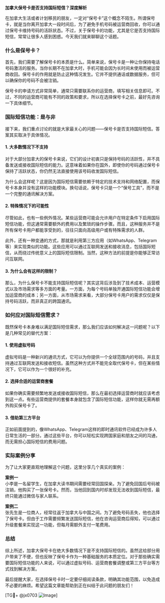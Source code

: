 **加拿大保号卡是否支持国际短信？深度解析**

在加拿大生活或者计划移民的朋友，一定对“保号卡”这个概念不陌生。所谓保号卡，就是当你离开加拿大一段时间后，为了避免手机号码被运营商回收，你可以通过保号卡维持号码的活跃状态。不过，关于保号卡的功能，尤其是它是否支持国际短信，常常让很多人感到困惑。今天我们就来聊聊这个话题。

### 什么是保号卡？

首先，我们需要了解保号卡的本质是什么。简单来说，保号卡是一种让你保持电话号码激活的服务。当你长期不在加拿大时，手机可能会因为长时间未使用而被运营商收回。保号卡的作用就是防止这种情况发生。它并不提供通话或数据服务，但可以确保你的号码不会被注销。

保号卡的申请方式非常简单，通常只需要联系你的运营商，填写相关信息即可。不过，不同的运营商可能有不同的政策和要求，所以在选择保号卡之前，最好先咨询一下具体细节。

### 国际短信功能：是与非

接下来，我们重点讨论的就是大家最关心的问题——保号卡是否支持国际短信。答案其实取决于具体情况。

#### 1. **大多数情况下不支持**
对于大部分加拿大的保号卡来说，它们的设计初衷只是保持号码的活跃性，并不具备发送或接收国际短信的能力。这意味着如果你在国外，即使你的号码通过保号卡保持了活跃状态，你仍然无法直接使用该号码收发国际短信。

为什么会这样呢？这是因为国际短信需要依赖于特定的技术支持和网络配置，而保号卡本身并没有这样的功能模块。换句话说，保号卡只是一个“保号工具”，而不是一个完整的通讯解决方案。

#### 2. **特殊情况下的可能性**
尽管如此，也有一些例外情况。某些运营商可能会允许用户在特定条件下启用国际短信功能，但这通常需要额外的费用以及繁琐的操作步骤。而且，这种服务并不是所有保号卡用户都能享受到的，往往只面向高级用户或有特殊需求的人群。

此外，还有一种变通的方式，那就是利用第三方应用（如WhatsApp、Telegram等）来实现类似的功能。这些应用可以通过互联网发送和接收消息，包括国际短信，从而绕过传统意义上的国际短信限制。当然，这种方法的前提是你能够正常访问互联网。

#### 3. **为什么会有这样的限制？**
那么，为什么保号卡不能支持国际短信呢？其实这背后涉及到了技术成本、运营模式以及市场需求等多方面的考量。一方面，为每个号码单独开通国际短信功能会增加运营商的成本；另一方面，从市场需求来看，大部分保号卡用户的需求仅仅是保持号码活跃，而非真正的跨国通讯。

### 如何应对国际短信需求？

既然保号卡本身难以满足国际短信需求，那么我们应该如何解决这一问题呢？以下是几种常见的替代方案：

#### 1. **使用虚拟号码**
虚拟号码是一种新兴的通讯方式，它可以为你提供一个全球范围内的号码，并且支持通过互联网发送和接收短信。虽然这种方式并不能完全取代保号卡，但在某些情况下，它可以作为一个很好的补充。

#### 2. **选择合适的运营商套餐**
如果你确实需要频繁地发送或接收国际短信，那么在最初选择运营商时就应该考虑到这一点。有些运营商提供的套餐本身就包含了国际短信功能，这样你就无需再额外购买保号卡了。

#### 3. **借助第三方平台**
正如前面提到的，像WhatsApp、Telegram这样的即时通讯软件已经成为许多人日常生活的一部分。通过这些平台，你可以轻松实现跨国家庭和朋友之间的沟通，而无需担心国际短信的费用问题。

### 实际案例分享

为了让大家更直观地理解这个问题，这里分享几个真实的案例：

**案例一**  
小李是一名留学生，在加拿大读书期间需要经常回国探亲。为了避免回国后号码被注销，他购买了一张保号卡。然而，当他回到国内时却发现无法收到国际短信，最终只能通过微信与家人联系。

**案例二**  
张先生是一位商人，经常往返于加拿大与中国之间。为了避免号码丢失，他也选择了保号卡。但由于工作需要频繁发送国际短信，他在咨询运营商后得知，可以通过升级套餐来实现这一功能，但每月需额外支付一笔费用。

### 总结

综上所述，加拿大保号卡在绝大多数情况下是不支持国际短信的。虽然这给部分用户带来了不便，但也反映了保号卡作为一种基础服务的本质定位。对于那些确实需要国际短信功能的人来说，可以通过虚拟号码、运营商套餐调整或第三方平台等方式找到解决方案。

最后提醒大家，在选择保号卡时一定要仔细阅读条款，明确其功能范围，以免造成不必要的麻烦。希望这篇文章能帮助到正在纠结于此问题的朋友们！

[TG💪+ @jx0703 ![Image](https://github.com/user-attachments/assets/dbca1d08-cadb-493c-b0ec-ad6f7a83f270)]